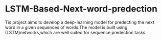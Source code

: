 # LSTM-Based-Next-word-predection
Tis project aims to develop a deep-learning model for predecting the next word in a given sequences of words.The model is built using (LSTM)networks,which are well suited for sequence predection tasks
